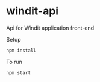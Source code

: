 # windit-api
Api for Windit application front-end

Setup
```
npm install
```

To run
```
npm start
```
